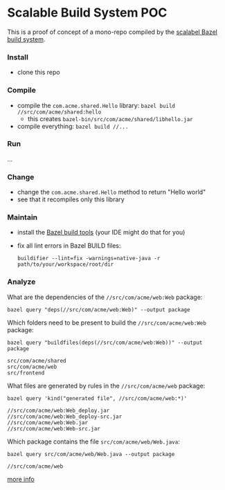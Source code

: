 # Scalable Build System POC

This is a proof of concept of a mono-repo compiled by the
[scalabel Bazel build system](https://bazel.build).

### Install

- clone this repo

### Compile

- compile the `com.acme.shared.Hello` library:
  `bazel build //src/com/acme/shared:hello`
  - this creates `bazel-bin/src/com/acme/shared/libhello.jar`
- compile everything: `bazel build //...`

### Run

...

### Change

- change the `com.acme.shared.Hello` method to return "Hello world"
- see that it recompiles only this library

### Maintain

- install the [Bazel build tools](https://github.com/bazelbuild/buildtools)
  (your IDE might do that for you)
- fix all lint errors in Bazel BUILD files:

      buildifier --lint=fix -warnings=native-java -r path/to/your/workspace/root/dir

### Analyze

What are the dependencies of the `//src/com/acme/web:Web` package:

```
bazel query "deps(//src/com/acme/web:Web)" --output package
```

Which folders need to be present to build the `//src/com/acme/web:Web` package:

```
bazel query "buildfiles(deps(//src/com/acme/web:Web))" --output package

src/com/acme/shared
src/com/acme/web
src/frontend
```

What files are generated by rules in the `//src/com/acme/web` package:

```
bazel query 'kind("generated file", //src/com/acme/web:*)'

//src/com/acme/web:Web_deploy.jar
//src/com/acme/web:Web_deploy-src.jar
//src/com/acme/web:Web.jar
//src/com/acme/web:Web-src.jar
```

Which package contains the file `src/com/acme/web/Web.java`:

```
bazel query src/com/acme/web/Web.java --output package

//src/com/acme/web
```

[more info](https://docs.bazel.build/versions/master/query-how-to.html)
